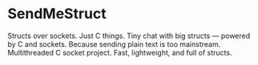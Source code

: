 # SendMeStruct
Structs over sockets. Just C things.  Tiny chat with big structs — powered by C and sockets.  Because sending plain text is too mainstream.  Multithreaded C socket project. Fast, lightweight, and full of structs.
